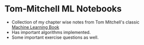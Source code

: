 Tom-Mitchell ML Notebooks
================================

- Collection of my chapter wise notes from Tom Mitchell's classic [Machine Learning Book](https://www.cs.ubbcluj.ro/~gabis/ml/ml-books/McGrawHill%20-%20Machine%20Learning%20-Tom%20Mitchell.pdf)
- Has important algorithms implemented.
- Some important exercise questions as well.